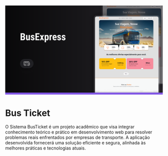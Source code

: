 ![Screenshot of a comment on a GitHub issue showing an image, added in the Markdown, of an Octocat smiling and raising a tentacle.](https://github.com/DevLuanguedes/BusExpress/blob/main/BusExpress.png)

# Bus Ticket

O Sistema BusTicket é um projeto acadêmico que visa integrar conhecimento teórico e prático em desenvolvimento web para resolver problemas reais enfrentados por empresas de transporte. A aplicação desenvolvida fornecerá uma solução eficiente e segura, alinhada às melhores práticas e tecnologias atuais.

